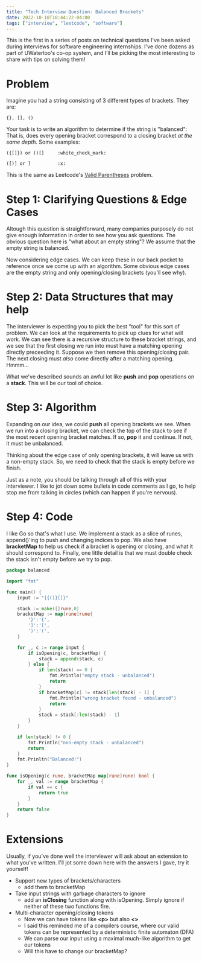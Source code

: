 ```yaml
---
title: "Tech Interview Question: Balanced Brackets"
date: 2022-10-10T10:44:22-04:00
tags: ["interview", "leetcode", "software"]
---
```


This is the first in a series of posts on technical questions I've been asked during interviews for software engineering internships. I've done dozens as part of UWaterloo's co-op system, and I'll be picking the most interesting to share with tips on solving them!

<!--more-->

# Problem

Imagine you had a string consisting of 3 different types of brackets. They are:
```
{}, [], ()
```
Your task is to write an algorithm to determine if the string is "balanced": That is, does every opening bracket correspond to a closing bracket *at the same depth*.
Some examples:
```
({[]}) or ()[]     :white_check_mark:
```
```
([)] or ]          :x:
```

This is the same as Leetcode's [Valid Parentheses](https://leetcode.com/problems/valid-parentheses/) problem.

# Step 1:  Clarifying Questions & Edge Cases

Altough this question is straightforward, many companies purposely do not give enough information in order to see how you ask questions. The obvious question here is "what about an empty string"? We assume that the empty string is balanced.

Now considering edge cases. We can keep these in our back pocket to reference once we come up with an algorithm. Some obvious edge cases are the empty string and only opening/closing brackets (you'll see why).

# Step 2: Data Structures that may help

The interviewer is expecting you to pick the best "tool" for this sort of problem.  We can look at the requirements to pick up clues for what will work. We can see there is a recursive structure to these bracket strings, and we see that the first closing we run into must have a matching opening directly preceeding it. Suppose we then remove this opening/closing pair. The next closing must *also* come directly after a matching opening. Hmmm...

What we've described sounds an awful lot like **push** and **pop** operations on a **stack**. This will be our tool of choice.

# Step 3: Algorithm

Expanding on our idea, we could **push** all opening brackets we see. When we run into a closing bracket, we can check the top of the stack to see if the most recent opening bracket matches. If so, **pop** it and continue. If not, it must be unbalanced.

Thinking about the edge case of only opening brackets, it will leave us with a non-empty stack. So, we need to check that the stack is empty before we finish.

Just as a note, you should be talking through all of this with your interviewer. I like to jot down some bullets in code comments as I go, to help stop me from talking in circles (which can happen if you're nervous).

# Step 4: Code
I like Go so that's what I use. We implement a stack as a slice of runes, append()'ing to push and changing indices to pop. We also have **bracketMap** to help us check if a bracket is opening or closing, and what it should correspond to.
Finally, one little detail is that we must double check the stack isn't empty before we try to pop.

```Go
package balanced

import "fmt"

func main() {
    input := "{{()}[]}"

    stack := make([]rune,0)
    bracketMap := map[rune]rune{
        '}':'{',
        ']':'[',
        ')':'(',
    }

    for _, c := range input {
        if isOpening(c, bracketMap) {
            stack = append(stack, c)
        } else {
            if len(stack) == 0 {
                fmt.Println("empty stack - unbalanced")
                return
            } 
            if bracketMap[c] != stack[len(stack) - 1] {
                fmt.Println("wrong bracket found - unbalanced")
                return
            }
            stack = stack[:len(stack) - 1]
        }
    }

    if len(stack) != 0 {
        fmt.Println("non-empty stack - unbalanced")
        return
    }
    fmt.Prinltn("Balanced!")
}

func isOpening(c rune, bracketMap map[rune]rune) bool {
    for _, val := range bracketMap {
        if val == c {
            return true
        }
    }
    return false
}
```

# Extensions

Usually, if you've done well the interviewer will ask about an extension to what you've written. I'll jot some down here with the answers I gave, try it yourself!
 - Support new types of brackets/characters
    - add them to bracketMap
 - Take input strings with garbage characters to ignore
    - add an **isClosing** function along with isOpening. Simply ignore if neither of these two functions fire.
 - Multi-character opening/closing tokens
    - Now we can have tokens like **\<p\>** but also **<>**
    - I said this reminded me of a compilers course, where our valid tokens can be represented by a deterministic finite automaton (DFA)
    - We can parse our input using a maximal much-like algorithm to get our tokens
    - Will this have to change our bracketMap?